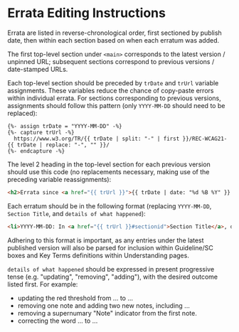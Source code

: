 # Errata Editing Instructions

Errata are listed in reverse-chronological order, first sectioned by publish date,
then within each section based on when each erratum was added.

The first top-level section under `<main>` corresponds to the latest version / unpinned URL;
subsequent sections correspond to previous versions / date-stamped URLs.

Each top-level section should be preceded by `trDate` and `trUrl` variable assignments.
These variables reduce the chance of copy-paste errors within individual errata.
For sections corresponding to previous versions, assignments should follow this pattern
(only `YYYY-MM-DD` should need to be replaced):

```
{%- assign trDate = "YYYY-MM-DD" -%}
{%- capture trUrl -%}
  https://www.w3.org/TR/{{ trDate | split: "-" | first }}/REC-WCAG21-{{ trDate | replace: "-", "" }}/
{%- endcapture -%}
```

The level 2 heading in the top-level section for each previous version should use this code
(no replacements necessary, making use of the preceding variable reassignments):

```html
<h2>Errata since <a href="{{ trUrl }}">{{ trDate | date: "%d %B %Y" }} Publication</a></h2>
```

Each erratum should be in the following format
(replacing `YYYY-MM-DD`, `Section Title`, and `details of what happened`):

```html
<li>YYYY-MM-DD: In <a href="{{ trUrl }}#sectionid">Section Title</a>, details of what happened.</li>
```

Adhering to this format is important, as any entries under the latest published version will also be
parsed for inclusion within Guideline/SC boxes and Key Terms definitions within Understanding pages.

`details of what happened` should be expressed in present progressive tense
(e.g. "updating", "removing", "adding"), with the desired outcome listed first.
For example:

- updating the red threshold from ... to ...
- removing one note and adding two new notes, including ...
- removing a supernumary "Note" indicator from the first note.
- correcting the word ... to ...
